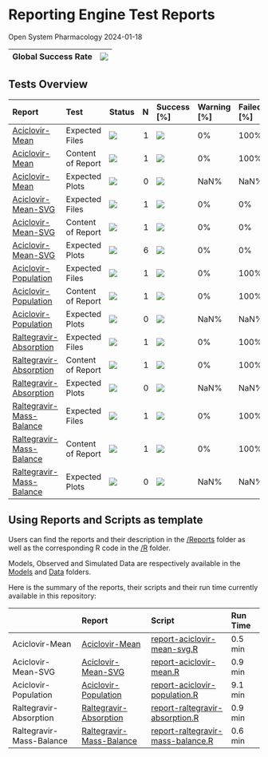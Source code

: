 Reporting Engine Test Reports
================
Open System Pharmacology
2024-01-18

<!-- README.md is generated from README.Rmd. Please edit that file -->
<!-- 
Run testthat and get list of test results 
Note that "test_local" runs the scripts in ./R and then performs the tests
testResults includes a list per test script, which contains the following results
file, context, test, nb, failed, skipped, error, warning, user, system, real, passed, result

Turning the list to data.frame and extracting the relevant data will give a great overview of the test results
-->

| Global Success Rate | ![](https://geps.dev/progress/50) |
|---------------------|-----------------------------------|

## Tests Overview

| Report                                                               | Test              | Status                                                             |   N | Success \[%\]                      | Warning \[%\] | Failed \[%\] |
|:---------------------------------------------------------------------|:------------------|:-------------------------------------------------------------------|----:|:-----------------------------------|:--------------|:-------------|
| [Aciclovir-Mean](./tests/Reports/Aciclovir-Mean)                     | Expected Files    | ![](https://img.shields.io/badge/%E2%9A%A0-Failed%20tests-red)     |   1 | ![](https://geps.dev/progress/0)   | 0%            | 100%         |
| [Aciclovir-Mean](./tests/Reports/Aciclovir-Mean)                     | Content of Report | ![](https://img.shields.io/badge/%E2%9A%A0-Failed%20tests-red)     |   1 | ![](https://geps.dev/progress/0)   | 0%            | 100%         |
| [Aciclovir-Mean](./tests/Reports/Aciclovir-Mean)                     | Expected Plots    | ![](https://img.shields.io/badge/%E2%9C%93-Passed%20tests-success) |   0 | ![](https://geps.dev/progress/NaN) | NaN%          | NaN%         |
| [Aciclovir-Mean-SVG](./tests/Reports/Aciclovir-Mean-SVG)             | Expected Files    | ![](https://img.shields.io/badge/%E2%9C%93-Passed%20tests-success) |   1 | ![](https://geps.dev/progress/100) | 0%            | 0%           |
| [Aciclovir-Mean-SVG](./tests/Reports/Aciclovir-Mean-SVG)             | Content of Report | ![](https://img.shields.io/badge/%E2%9C%93-Passed%20tests-success) |   1 | ![](https://geps.dev/progress/100) | 0%            | 0%           |
| [Aciclovir-Mean-SVG](./tests/Reports/Aciclovir-Mean-SVG)             | Expected Plots    | ![](https://img.shields.io/badge/%E2%9C%93-Passed%20tests-success) |   6 | ![](https://geps.dev/progress/100) | 0%            | 0%           |
| [Aciclovir-Population](./tests/Reports/Aciclovir-Population)         | Expected Files    | ![](https://img.shields.io/badge/%E2%9A%A0-Failed%20tests-red)     |   1 | ![](https://geps.dev/progress/0)   | 0%            | 100%         |
| [Aciclovir-Population](./tests/Reports/Aciclovir-Population)         | Content of Report | ![](https://img.shields.io/badge/%E2%9A%A0-Failed%20tests-red)     |   1 | ![](https://geps.dev/progress/0)   | 0%            | 100%         |
| [Aciclovir-Population](./tests/Reports/Aciclovir-Population)         | Expected Plots    | ![](https://img.shields.io/badge/%E2%9C%93-Passed%20tests-success) |   0 | ![](https://geps.dev/progress/NaN) | NaN%          | NaN%         |
| [Raltegravir-Absorption](./tests/Reports/Raltegravir-Absorption)     | Expected Files    | ![](https://img.shields.io/badge/%E2%9A%A0-Failed%20tests-red)     |   1 | ![](https://geps.dev/progress/0)   | 0%            | 100%         |
| [Raltegravir-Absorption](./tests/Reports/Raltegravir-Absorption)     | Content of Report | ![](https://img.shields.io/badge/%E2%9A%A0-Failed%20tests-red)     |   1 | ![](https://geps.dev/progress/0)   | 0%            | 100%         |
| [Raltegravir-Absorption](./tests/Reports/Raltegravir-Absorption)     | Expected Plots    | ![](https://img.shields.io/badge/%E2%9C%93-Passed%20tests-success) |   0 | ![](https://geps.dev/progress/NaN) | NaN%          | NaN%         |
| [Raltegravir-Mass-Balance](./tests/Reports/Raltegravir-Mass-Balance) | Expected Files    | ![](https://img.shields.io/badge/%E2%9A%A0-Failed%20tests-red)     |   1 | ![](https://geps.dev/progress/0)   | 0%            | 100%         |
| [Raltegravir-Mass-Balance](./tests/Reports/Raltegravir-Mass-Balance) | Content of Report | ![](https://img.shields.io/badge/%E2%9A%A0-Failed%20tests-red)     |   1 | ![](https://geps.dev/progress/0)   | 0%            | 100%         |
| [Raltegravir-Mass-Balance](./tests/Reports/Raltegravir-Mass-Balance) | Expected Plots    | ![](https://img.shields.io/badge/%E2%9C%93-Passed%20tests-success) |   0 | ![](https://geps.dev/progress/NaN) | NaN%          | NaN%         |

## Using Reports and Scripts as template

Users can find the reports and their description in the
[/Reports](./Reports) folder as well as the corresponding R code in the
[/R](./R) folder.

Models, Observed and Simulated Data are respectively available in the
[Models](./Models) and [Data](./Data) folders.

Here is the summary of the reports, their scripts and their run time
currently available in this repository:

|                          | Report                                                                   | Script                                                                     | Run Time |
|:-------------------------|:-------------------------------------------------------------------------|:---------------------------------------------------------------------------|:---------|
| Aciclovir-Mean           | [Aciclovir-Mean](./Reports/Aciclovir-Mean/Report.md)                     | [report-aciclovir-mean-svg.R](./R/report-aciclovir-mean-svg.R)             | 0.5 min  |
| Aciclovir-Mean-SVG       | [Aciclovir-Mean-SVG](./Reports/Aciclovir-Mean-SVG/Report.md)             | [report-aciclovir-mean.R](./R/report-aciclovir-mean.R)                     | 0.9 min  |
| Aciclovir-Population     | [Aciclovir-Population](./Reports/Aciclovir-Population/Report.md)         | [report-aciclovir-population.R](./R/report-aciclovir-population.R)         | 9.1 min  |
| Raltegravir-Absorption   | [Raltegravir-Absorption](./Reports/Raltegravir-Absorption/Report.md)     | [report-raltegravir-absorption.R](./R/report-raltegravir-absorption.R)     | 0.9 min  |
| Raltegravir-Mass-Balance | [Raltegravir-Mass-Balance](./Reports/Raltegravir-Mass-Balance/Report.md) | [report-raltegravir-mass-balance.R](./R/report-raltegravir-mass-balance.R) | 0.6 min  |
